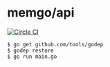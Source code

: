 # memgo/api

[![Circle CI](https://circleci.com/gh/memgo/api.svg?style=svg)](https://circleci.com/gh/memgo/api)

    $ go get github.com/tools/godep
    $ godep restore
    $ go run main.go